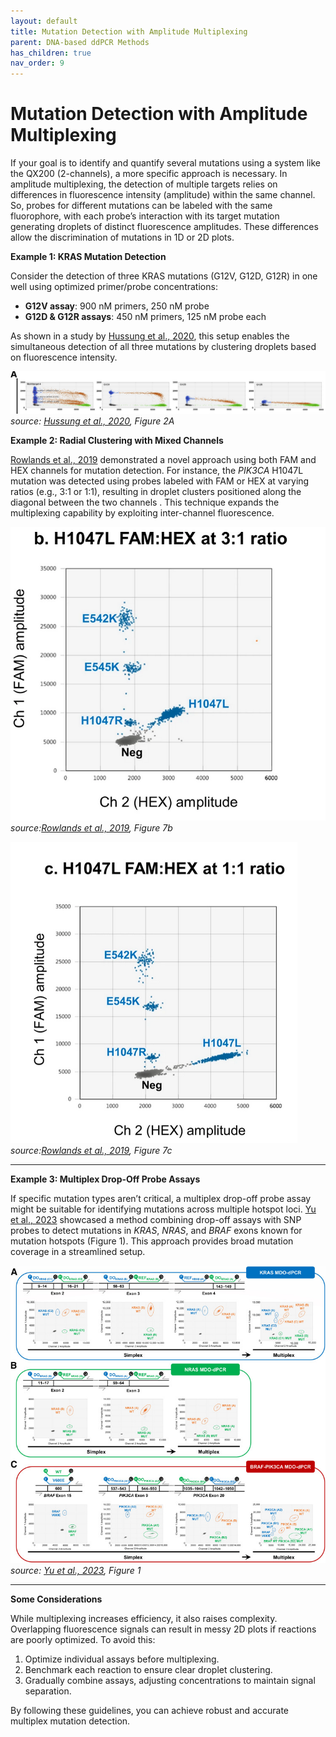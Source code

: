 ```yaml
---
layout: default
title: Mutation Detection with Amplitude Multiplexing
parent: DNA-based ddPCR Methods
has_children: true
nav_order: 9
---
```


# Mutation Detection with Amplitude Multiplexing

If your goal is to identify and quantify several mutations using a system like the QX200 (2-channels), a more specific approach is necessary. In amplitude multiplexing, the detection of multiple targets relies on differences in fluorescence intensity (amplitude) within the same channel. So, probes for different mutations can be labeled with the same fluorophore, with each probe’s interaction with its target mutation generating droplets of distinct fluorescence amplitudes. These differences allow the discrimination of mutations in 1D or 2D plots.

**Example 1: KRAS Mutation Detection**

Consider the detection of three KRAS mutations (G12V, G12D, G12R) in one well using optimized primer/probe concentrations:

- **G12V assay**: 900 nM primers, 250 nM probe
- **G12D & G12R assays**: 450 nM primers, 125 nM probe each

As shown in a study by [Hussung et al., 2020](<https://pubmed.ncbi.nlm.nih.gov/32376474/>), this setup enables the simultaneous detection of all three mutations by clustering droplets based on fluorescence intensity.

![image.png](Mutation%20Detection%20with%20Amplitude%20Multiplexing/image.png)
*source: [Hussung et al., 2020](<https://linkinghub.elsevier.com/retrieve/pii/S1525-1578(20)30300-7>), Figure 2A*

**Example 2: Radial Clustering with Mixed Channels**

[Rowlands et al., 2019](<https://www.nature.com/articles/s41598-019-49043-x>) demonstrated a novel approach using both FAM and HEX channels for mutation detection. For instance, the *PIK3CA* H1047L mutation was detected using probes labeled with FAM or HEX at varying ratios (e.g., 3:1 or 1:1), resulting in droplet clusters positioned along the diagonal between the two channels . This technique expands the multiplexing capability by exploiting inter-channel fluorescence.

![image.png](Mutation%20Detection%20with%20Amplitude%20Multiplexing/image%201.png)
*source:[Rowlands et al., 2019](<https://www.nature.com/articles/s41598-019-49043-x>), Figure 7b*

![image.png](Mutation%20Detection%20with%20Amplitude%20Multiplexing/image%202.png)\
*source:[Rowlands et al., 2019](<https://www.nature.com/articles/s41598-019-49043-x>), Figure 7c*

---

**Example 3: Multiplex Drop-Off Probe Assays**

If specific mutation types aren’t critical, a multiplex drop-off probe assay might be suitable for identifying mutations across multiple hotspot loci. [Yu et al., 2023](<https://www.sciencedirect.com/science/article/pii/S1525157823000545>) showcased a method combining drop-off assays with SNP probes to detect mutations in *KRAS*, *NRAS*, and *BRAF* exons known for mutation hotspots (Figure 1). This approach provides broad mutation coverage in a streamlined setup.

![Untitled.jpg](Mutation%20Detection%20with%20Amplitude%20Multiplexing/Untitled.jpg)
*source: [Yu et al., 2023](<https://www.sciencedirect.com/science/article/pii/S1525157823000545>), Figure 1*

---

**Some Considerations**

While multiplexing increases efficiency, it also raises complexity. Overlapping fluorescence signals can result in messy 2D plots if reactions are poorly optimized. To avoid this:

1. Optimize individual assays before multiplexing.
2. Benchmark each reaction to ensure clear droplet clustering.
3. Gradually combine assays, adjusting concentrations to maintain signal separation.

By following these guidelines, you can achieve robust and accurate multiplex mutation detection.
